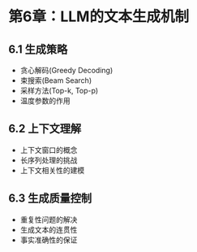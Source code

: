 # 第6章：LLM的文本生成机制

## 6.1 生成策略
- 贪心解码(Greedy Decoding)
- 束搜索(Beam Search)
- 采样方法(Top-k, Top-p)
- 温度参数的作用

## 6.2 上下文理解
- 上下文窗口的概念
- 长序列处理的挑战
- 上下文相关性的建模

## 6.3 生成质量控制
- 重复性问题的解决
- 生成文本的连贯性
- 事实准确性的保证